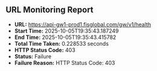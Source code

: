 ## URL Monitoring Report

- **URL:** https://api-gw1-prod1.fisglobal.com/gw/v1/health
- **Start Time:** 2025-10-05T19:35:43.187249
- **End Time:** 2025-10-05T19:35:43.415782
- **Total Time Taken:** 0.228533 seconds
- **HTTP Status Code:** 403
- **Status:** Failure
- **Failure Reason:** HTTP Status Code: 403
